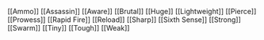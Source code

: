 [[Ammo]]
[[Assassin]]
[[Aware]]
[[Brutal]]
[[Huge]]
[[Lightweight]]
[[Pierce]]
[[Prowess]]
[[Rapid Fire]]
[[Reload]]
[[Sharp]]
[[Sixth Sense]]
[[Strong]]
[[Swarm]]
[[Tiny]]
[[Tough]]
[[Weak]]
